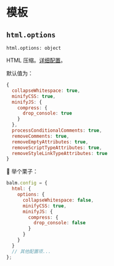 # 模板

## `html.options`

`html.options: object`

HTML 压缩。[详细配置](https://github.com/kangax/html-minifier#options-quick-reference)。

默认值为：

```js
{
  collapseWhitespace: true,
  minifyCSS: true,
  minifyJS: {
    compress: {
      drop_console: true
    }
  },
  processConditionalComments: true,
  removeComments: true,
  removeEmptyAttributes: true,
  removeScriptTypeAttributes: true,
  removeStyleLinkTypeAttributes: true
}
```

:chestnut: 举个栗子：

```js
balm.config = {
  html: {
    options: {
      collapseWhitespace: false,
      minifyCSS: true,
      minifyJS: {
        compress: {
          drop_console: false
        }
      }
    }
  }
  // 其他配置项...
};
```
